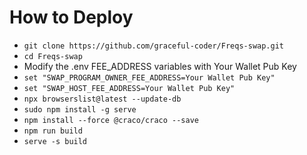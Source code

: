 # How to Deploy

  - `git clone https://github.com/graceful-coder/Freqs-swap.git`
  - `cd Freqs-swap`
  - Modify the .env FEE_ADDRESS variables with Your Wallet Pub Key
  - `set "SWAP_PROGRAM_OWNER_FEE_ADDRESS=Your Wallet Pub Key"`
  - `set "SWAP_HOST_FEE_ADDRESS=Your Wallet Pub Key"`
  - `npx browserslist@latest --update-db`
  - `sudo npm install -g serve`
  - `npm install --force @craco/craco --save`
  - `npm run build`
  - `serve -s build`
